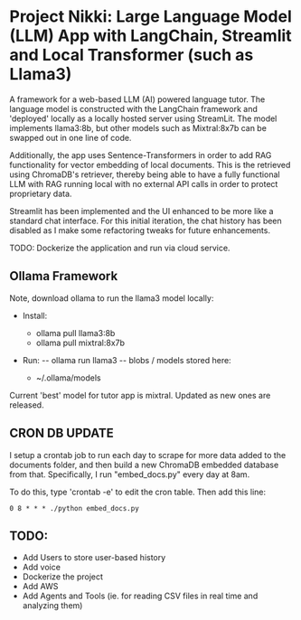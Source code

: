 # Project Nikki: Large Language Model (LLM) App with LangChain, Streamlit and Local Transformer (such as Llama3)

A framework for a web-based LLM (AI) powered language tutor. The language model is constructed with the LangChain framework and 'deployed' locally as a locally hosted server using StreamLit. The model implements llama3:8b, but other models such as Mixtral:8x7b can be swapped out in one line of code.

Additionally, the app uses Sentence-Transformers in order to add RAG functionality for vector embedding of local documents. This is the retrieved using ChromaDB's retriever, thereby being able to have a fully functional LLM with RAG running local with no external API calls in order to protect proprietary data.

Streamlit has been implemented and the UI enhanced to be more like a standard chat interface. For this initial iteration, the chat history has been disabled as I make some refactoring tweaks for future enhancements.

TODO: Dockerize the application and run via cloud service.


## Ollama Framework
Note, download ollama to run the llama3 model locally:
- Install:  
	- ollama pull llama3:8b
	- ollama pull mixtral:8x7b

- Run:
-- ollama run llama3
-- blobs / models stored here:
	- ~/.ollama/models

Current 'best' model for tutor app is mixtral. Updated as new ones are released.


## CRON DB UPDATE
I setup a crontab job to run each day to scrape for more data added to the documents folder, and then build a new ChromaDB embedded database from that. Specifically, I run "embed_docs.py" every day at 8am.

To do this, type 'crontab -e' to edit the cron table. Then add this line:

	0 8 * * * ./python embed_docs.py







## TODO:
- Add Users to store user-based history
- Add voice
- Dockerize the project
- Add AWS
- Add Agents and Tools (ie. for reading CSV files in real time and analyzing them)
